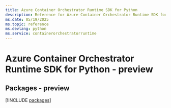 ```yaml
---
title: Azure Container Orchestrator Runtime SDK for Python
description: Reference for Azure Container Orchestrator Runtime SDK for Python
ms.date: 05/19/2025
ms.topic: reference
ms.devlang: python
ms.service: containerorchestratorruntime
---
```

# Azure Container Orchestrator Runtime SDK for Python - preview
## Packages - preview
[!INCLUDE [packages](container-orchestrator-runtime-index.md)]